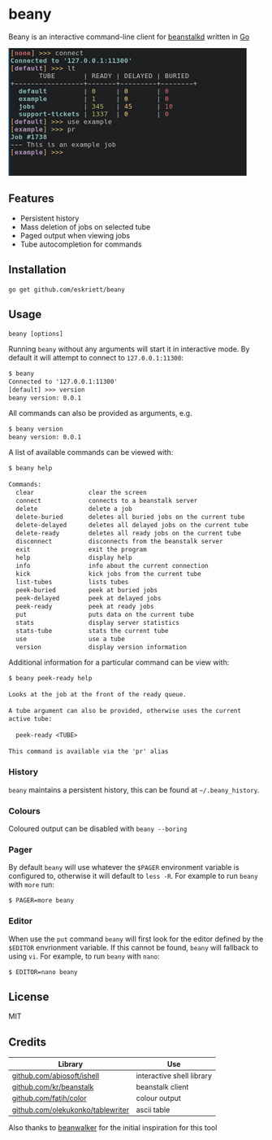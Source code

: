 # beany

Beany is an interactive command-line client for
[beanstalkd](https://github.com/kr/beanstalkd) written in
[Go](https://golang.org/)

![Screenshot](/screenshots/beany.png)

## Features

* Persistent history
* Mass deletion of jobs on selected tube
* Paged output when viewing jobs
* Tube autocompletion for commands

## Installation

```
go get github.com/eskriett/beany
```

## Usage

```
beany [options]
```

Running `beany` without any arguments will start it in interactive mode. By
default it will attempt to connect to `127.0.0.1:11300`:

```
$ beany
Connected to '127.0.0.1:11300'
[default] >>> version
beany version: 0.0.1
```

All commands can also be provided as arguments, e.g.

```
$ beany version
beany version: 0.0.1
```

A list of available commands can be viewed with:

```
$ beany help

Commands:
  clear               clear the screen
  connect             connects to a beanstalk server
  delete              delete a job
  delete-buried       deletes all buried jobs on the current tube
  delete-delayed      deletes all delayed jobs on the current tube
  delete-ready        deletes all ready jobs on the current tube
  disconnect          disconnects from the beanstalk server
  exit                exit the program
  help                display help
  info                info about the current connection
  kick                kick jobs from the current tube
  list-tubes          lists tubes
  peek-buried         peek at buried jobs
  peek-delayed        peek at delayed jobs
  peek-ready          peek at ready jobs
  put                 puts data on the current tube
  stats               display server statistics
  stats-tube          stats the current tube
  use                 use a tube
  version             display version information
```

Additional information for a particular command can be view with:

```
$ beany peek-ready help

Looks at the job at the front of the ready queue.

A tube argument can also be provided, otherwise uses the current active tube:

  peek-ready <TUBE>

This command is available via the 'pr' alias
```

### History

`beany` maintains a persistent history, this can be found at `~/.beany_history`.

### Colours

Coloured output can be disabled with `beany --boring`

### Pager

By default `beany` will use whatever the `$PAGER` environment variable is
configured to, otherwise it will default to `less -R`. For example to run
`beany` with `more` run:

```
$ PAGER=more beany
```

### Editor

When use the `put` command `beany` will first look for the editor defined by the
`$EDITOR` envrionment variable. If this cannot be found, `beany` will fallback
to using `vi`. For example, to run `beany` with `nano`:

```
$ EDITOR=nano beany
```

## License

MIT

## Credits

Library | Use
------- | -----
[github.com/abiosoft/ishell](https://github.com/abiosoft/ishell) | interactive shell library
[github.com/kr/beanstalk](https://github.com/kr/beanstalk) | beanstalk client
[github.com/fatih/color](https://github.com/fatih/color) | colour output
[github.com/olekukonko/tablewriter](https://github.com/olekukonko/tablewriter) | ascii table

Also thanks to [beanwalker](https://github.com/kadekcipta/beanwalker) for the
initial inspiration for this tool
